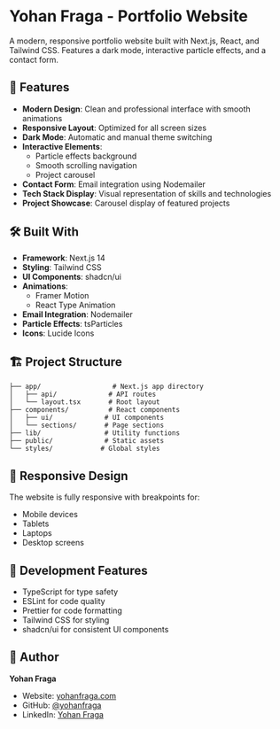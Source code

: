 # Yohan Fraga - Portfolio Website

A modern, responsive portfolio website built with Next.js, React, and Tailwind CSS. Features a dark mode, interactive particle effects, and a contact form.

## 🚀 Features

- **Modern Design**: Clean and professional interface with smooth animations
- **Responsive Layout**: Optimized for all screen sizes
- **Dark Mode**: Automatic and manual theme switching
- **Interactive Elements**:
  - Particle effects background
  - Smooth scrolling navigation
  - Project carousel
- **Contact Form**: Email integration using Nodemailer
- **Tech Stack Display**: Visual representation of skills and technologies
- **Project Showcase**: Carousel display of featured projects

## 🛠️ Built With

- **Framework**: Next.js 14
- **Styling**: Tailwind CSS
- **UI Components**: shadcn/ui
- **Animations**: 
  - Framer Motion
  - React Type Animation
- **Email Integration**: Nodemailer
- **Particle Effects**: tsParticles
- **Icons**: Lucide Icons

## 🏗️ Project Structure

```
├── app/                  # Next.js app directory
│   ├── api/             # API routes
│   └── layout.tsx       # Root layout
├── components/          # React components
│   ├── ui/             # UI components
│   └── sections/       # Page sections
├── lib/                # Utility functions
├── public/             # Static assets
└── styles/            # Global styles
```

## 📱 Responsive Design

The website is fully responsive with breakpoints for:
- Mobile devices
- Tablets
- Laptops
- Desktop screens

## 🔧 Development Features

- TypeScript for type safety
- ESLint for code quality
- Prettier for code formatting
- Tailwind CSS for styling
- shadcn/ui for consistent UI components


## 👤 Author

**Yohan Fraga**
- Website: [yohanfraga.com](https://yohanfraga.com)
- GitHub: [@yohanfraga](https://github.com/yohanfraga)
- LinkedIn: [Yohan Fraga](https://linkedin.com/in/yohanfraga)
